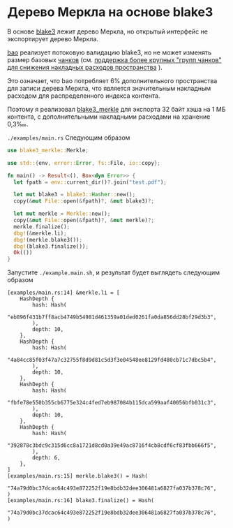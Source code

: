 # Дерево Меркла на основе blake3

В основе [blake3](https://github.com/BLAKE3-team/BLAKE3) лежит дерево Меркла, но открытый интерфейс не экспортирует дерево Меркла.

[bao](https://github.com/oconnor663/bao) реализует потоковую валидацию blake3, но не может изменять размер базовых [чанков](https://github.com/oconnor663/bao/issues/34) (см. [поддержка более крупных "групп чанков" для снижения накладных расходов пространства](https://github.com/oconnor663/bao/issues/34) ).

Это означает, что bao потребляет 6% дополнительного пространства для записи дерева Меркла, что является значительным накладным расходом для распределенного индекса контента.

Поэтому я реализовал [blake3_merkle](https://github.com/rmw-lib/blake3_merkle) для экспорта 32 байт хэша на 1 МБ контента, с дополнительными накладными расходами на хранение 0,3‱.

`./examples/main.rs` Следующим образом

```rust
use blake3_merkle::Merkle;

use std::{env, error::Error, fs::File, io::copy};

fn main() -> Result<(), Box<dyn Error>> {
  let fpath = env::current_dir()?.join("test.pdf");

  let mut blake3 = blake3::Hasher::new();
  copy(&mut File::open(&fpath)?, &mut blake3)?;

  let mut merkle = Merkle::new();
  copy(&mut File::open(&fpath)?, &mut merkle)?;
  merkle.finalize();
  dbg!(&merkle.li);
  dbg!(merkle.blake3());
  dbg!(blake3.finalize());
  Ok(())
}
```

Запустите `./example.main.sh`, и результат будет выглядеть следующим образом

```
[examples/main.rs:14] &merkle.li = [
    HashDepth {
        hash: Hash(
            "eb896f431b7ff8acb4749b54981d461359a01ded0261fa0da856dd28bf29d3b3",
        ),
        depth: 10,
    },
    HashDepth {
        hash: Hash(
            "4a84cc85f03f47a7c32755f8d9d81c5d3f3e04548ee8129fd480cb71c7dbc5b4",
        ),
        depth: 10,
    },
    HashDepth {
        hash: Hash(
            "fbfe78e550b355cb6775e324c4fed7eb987084b115dca599aaf40056bfb031c3",
        ),
        depth: 10,
    },
    HashDepth {
        hash: Hash(
            "392878c3bdc9c315d6cc8a1721d8cd0a39e49ac8716f4cb8cdf6cf83fbb666f5",
        ),
        depth: 6,
    },
]
[examples/main.rs:15] merkle.blake3() = Hash(
    "74a79d0bc37dcac64c493e872252f19e8bdb32dee306481a6827fa037b378c76",
)
[examples/main.rs:16] blake3.finalize() = Hash(
    "74a79d0bc37dcac64c493e872252f19e8bdb32dee306481a6827fa037b378c76",
)
```